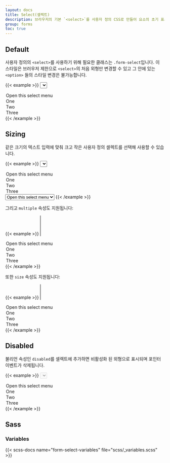 ```yaml
---
layout: docs
title: Select(셀렉트)
description: 브라우저의 기본 `<select>`를 사용자 정의 CSS로 만들어 요소의 초기 표시를 변경할 수 있습니다.
group: forms
toc: true
---
```


## Default

사용자 정의의 `<select>`를 사용하기 위해 필요한 클래스는 `.form-select`입니다. 이 스타일은 브러우저 제한으로 `<select>`의 처음 외형만 변경할 수 있고 그 안에 있는 `<option>` 들의 스타일 변경은 불가능합니다.

{{< example >}}
<select class="form-select" aria-label="Default select example">
  <option selected>Open this select menu</option>
  <option value="1">One</option>
  <option value="2">Two</option>
  <option value="3">Three</option>
</select>
{{< /example >}}

## Sizing

같은 크기의 텍스트 입력에 맞춰 크고 작은 사용자 정의 셀렉트를 선택해 사용할 수 있습니다.

{{< example >}}
<select class="form-select form-select-lg mb-3" aria-label=".form-select-lg example">
  <option selected>Open this select menu</option>
  <option value="1">One</option>
  <option value="2">Two</option>
  <option value="3">Three</option>
</select>

<select class="form-select form-select-sm" aria-label=".form-select-sm example">
  <option selected>Open this select menu</option>
  <option value="1">One</option>
  <option value="2">Two</option>
  <option value="3">Three</option>
</select>
{{< /example >}}

그리고 `multiple` 속성도 지원됩니다:

{{< example >}}
<select class="form-select" multiple aria-label="multiple select example">
  <option selected>Open this select menu</option>
  <option value="1">One</option>
  <option value="2">Two</option>
  <option value="3">Three</option>
</select>
{{< /example >}}

또한 `size` 속성도 지원됩니다:

{{< example >}}
<select class="form-select" size="3" aria-label="size 3 select example">
  <option selected>Open this select menu</option>
  <option value="1">One</option>
  <option value="2">Two</option>
  <option value="3">Three</option>
</select>
{{< /example >}}

## Disabled

불리언 속성인 `disabled`를 셀렉트에 추가하면 비활성화 된 외형으로 표시되며 포인터 이벤트가 삭제됩니다.

{{< example >}}
<select class="form-select" aria-label="Disabled select example" disabled>
  <option selected>Open this select menu</option>
  <option value="1">One</option>
  <option value="2">Two</option>
  <option value="3">Three</option>
</select>
{{< /example >}}

## Sass

### Variables

{{< scss-docs name="form-select-variables" file="scss/_variables.scss" >}}
